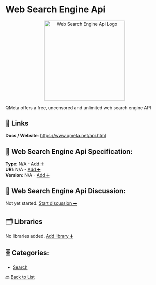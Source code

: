 # Web Search Engine Api
<p align="center">
    <img width="256" src="https://raw.githubusercontent.com/apis-list/apis-list/main/apis/web-search-engine-api/logo_256x256.png" alt="Web Search Engine Api Logo"/>
</p>
QMeta offers a free, uncensored and unlimited web search engine API

##  🔗 Links
**Docs / Website**: https://www.qmeta.net/api.html

## 🧬 Web Search Engine Api Specification:
**Type**: N/A - [Add ➕](https://github.com/apis-list/apis-list/edit/main/apis.yaml#L21670)  
**URI**: N/A - [Add ➕](https://github.com/apis-list/apis-list/edit/main/apis.yaml#L21670)  
**Version**: N/A - [Add ➕](https://github.com/apis-list/apis-list/edit/main/apis.yaml#L21670)

## 💬 Web Search Engine Api Discussion:
Not yet started. [Start discussion ➡️](https://github.com/apis-list/apis-list/discussions/new)

## 🗂️ Libraries

No libraries added. [Add library ➕](https://github.com/apis-list/apis-list/edit/main/apis.yaml#L21670)    


## 🗄️ Categories:
- [Search](https://github.com/apis-list/apis-list#search-)

🔙  [Back to List](https://github.com/apis-list/apis-list)
